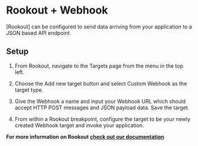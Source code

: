 # Rookout + Webhook

[Rookout] can be configured to send data arriving from your application to a JSON based API endpoint.

## Setup

1. From Rookout, navigate to the Targets page from the menu in the top left.

2. Choose the Add new target button and select Custom Webhook as the target type.

3. Give the Webhook a name and input your Webhook URL which should accept HTTP POST messages and JSON payload data.  Save the target.

4. From within a Rookout breakpoint, configure the target to be your newly created Webhook target and invoke your application.

__For more information on Rookout [check out our documentation](https://docs.rookout.com/)__
